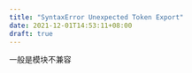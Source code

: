 ```yaml
---
title: "SyntaxError Unexpected Token Export"
date: 2021-12-01T14:53:11+08:00
draft: true
---
```


一般是模块不兼容
